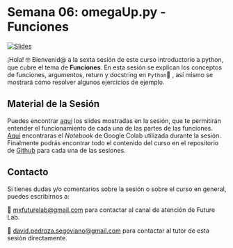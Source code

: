 
# Semana 06: omegaUp.py - Funciones

[![Slides](https://img.shields.io/badge/Slides-Google%20Slides-tomato)](https://docs.google.com/presentation/d/1Xj0cb-78QBtliR99lfO6OzDkmLmQ1ILDHN-l4SLtopM/edit?usp=sharing)


¡Hola! 🤓 Bienvenid@ a la sexta sesión de este curso introductorio a python, que cubre el tema de **Funciones**. En esta sesión se explican los conceptos de funciones, argumentos, return y docstring en `Python`🐍 , así mismo se mostrará cómo resolver algunos ejercicios de ejemplo.


## Material de la Sesión
Puedes encontrar [aquí](https://docs.google.com/presentation/d/1Xj0cb-78QBtliR99lfO6OzDkmLmQ1ILDHN-l4SLtopM/edit?usp=sharing) los slides mostradas en la sesión, que te permitirán entender el funcionamiento de cada una de las partes de las funciones. [Aquí](https://colab.research.google.com/drive/1vQYx7pRBxCzxI2BQ961D7o8EUTpIECf3?usp=sharing) encontraras el _Notebook_ de Google Colab utilizada durante la sesión. Finalmente podrás encontrar todo el contenido del curso en el repositorio de [Github](https://github.com/futurelabmx/omegaUp.py) para cada una de las sesiones.

## Contacto
Si tienes dudas y/o comentarios sobre la sesión o sobre el curso en general, puedes escribirnos a:

:email: [mxfuturelab@gmail.com](mailto://mxfuturelab@gmail.com) para contactar al canal de atención de Future Lab.

:email: [david.pedroza.segoviano@gmail.com](mailto://david.pedroza.segoviano@gmail.com) para contactar al tutor de esta sesión directamente.
